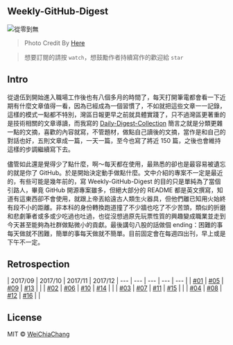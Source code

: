 ## Weekly-GitHub-Digest

![從零到無](https://i.imgur.com/PBHE5zN.png?1)

> Photo Credit By [Here](https://www.facebook.com/Taiwan.reporter.IQ.less.than30/photos/a.917098568347065.1073741829.915826835140905/1119971088059811/?type=1&theater)

> 想要訂閱的請按 `watch`，想鼓勵作者持續寫作的歡迎給 `star`

## Intro

從退伍到開始進入職場工作後也有八個多月的時間了，每天打開筆電都會看一下近期有什麼文章值得一看，因為已經成為一個習慣了，不如就把這些文章一一記錄，這樣的模式一點都不特別，灣區日報更早之前就具體實踐了，只不過灣區更著重的是技術相關的文章導讀，而我寫的 [Daily-Digest-Collection](https://github.com/WeiChiaChang/Daily-Digest-Collection) 簡言之就是分類更雜一點的文摘，喜歡的內容就寫，不管題材，做點自己讀後的文摘，當作是和自己的對話也好，五則文章成一篇，一天一篇，至今也寫了將近 150 篇，之後也會維持這樣的步調繼續寫下去。

儘管如此還是覺得少了點什麼，啊～每天都在使用，最熟悉的卻也是最容易被遺忘的就是你了 GitHub。於是開始決定動手做點什麼。文中介紹的專案不一定是最近的，有些可能是幾年前的，寫 Weekly-GitHub-Digest 的目的只是單純為了當個引路人，畢竟 GitHub 開源專案雖多，但絕大部分的 README 都是英文撰寫，知道有這東西卻不會使用，就跟上帝丟給遠古人類生火器具，但他們離已知用火始終有段不小的距離。非本科的身份轉換跑道撞了不少牆也吃了不少苦頭，類似的折磨和悲劇筆者或多或少吃過也吐過，也從沒想過原先玩票性質的興趣變成職業並走到今天甚至能夠為社群做點微小的貢獻。最後講句八股的話做個 ending：困難的事每天做就不困難，簡單的事每天做就不簡單。目前固定會在每週四出刊，早上或是下午不一定。


## Retrospection

| 2017/09 | 2017/10 | 2017/11 | 2017/12
| --- | --- | --- | --- | --- |
| [#01](https://goo.gl/8PVPUC) | [#05](https://goo.gl/bstNPx) | [#09](https://goo.gl/haJtCq) | [#13](https://goo.gl/1zDA1n) |  |
| [#02](https://goo.gl/ssHdTg) | [#06](https://goo.gl/tXwdKH) | [#10](https://goo.gl/LW2n4P) | [#14](https://goo.gl/QZgF1n) |  |
| [#03](https://goo.gl/69rdNs) | [#07](https://goo.gl/bFzqEj) | [#11](https://goo.gl/YRuQSr) | [#15](https://goo.gl/t7rj58) |  |
| [#04](https://goo.gl/yGKnTH) | [#08](https://goo.gl/z9jg8T) | [#12](https://goo.gl/shpmov) | [#16](https://goo.gl/R3o2Za) |  |

## License

MIT © [WeiChiaChang](https://github.com/WeiChiaChang)
